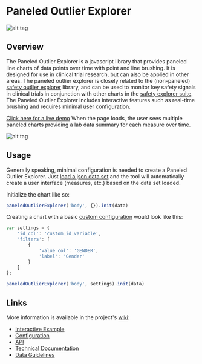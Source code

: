 # Paneled Outlier Explorer
![alt tag](https://user-images.githubusercontent.com/31038805/30431689-649b02c6-992d-11e7-8497-b4091829652b.gif)

## Overview 
The Paneled Outlier Explorer is a javascript library that provides paneled line charts of data points over time with point and line brushing. It is designed for use in clinical trial research, but can also be applied in other areas. 
The paneled outlier explorer is closely related to the (non-paneled) [safety outlier explorer](https://github.com/RhoInc/safety-outlier-explorer) library, and can be used to monitor key safety signals in clinical trials in conjunction with other charts in the [safety explorer suite](https://github.com/RhoInc/safety-explorer-suite). 
The Paneled Outlier Explorer includes interactive features such as real-time brushing and requires minimal user configuration.

[Click here for a live demo](https://rhoinc.github.io/paneled-outlier-explorer/test-page/) When the page loads, the user sees multiple paneled charts providing a lab data summary for each measure over time.

![alt tag](https://user-images.githubusercontent.com/31038805/30434209-a96d443e-9934-11e7-95a9-d2525491bad7.gif)

## Usage
Generally speaking, minimal configuration is needed to create a Paneled Outlier Explorer. Just [load a json data set](https://github.com/RhoInc/paneled-outlier-explorer/wiki/Data-Guidelines) and the tool will automatically create a user interface (measures, etc.) based on the data set loaded. 

Initialize the chart like so: 

```javascript
paneledOutlierExplorer('body', {}).init(data)
```

Creating a chart with a basic [custom configuration](https://github.com/RhoInc/paneled-outlier-explorer/wiki/Configuration) would look like this: 

```javascript
var settings = {
    'id_col': 'custom_id_variable',
    'filters': [
        {
            'value_col': 'GENDER',
            'label': 'Gender'
        }
    ]
};

paneledOutlierExplorer('body', settings).init(data)
```

## Links 
More information is available in the project's [wiki](https://github.com/RhoInc/paneled-outlier-explorer/wiki/): 

- [Interactive Example](https://rhoinc.github.io/paneled-outlier-explorer/test-page/)
- [Configuration](https://github.com/RhoInc/paneled-outlier-explorer/wiki/Configuration) 
- [API](https://github.com/RhoInc/paneled-outlier-explorer/wiki/Configuration)
- [Technical Documentation](https://github.com/RhoInc/paneled-outlier-explorer/wiki/Technical-Documentation) 
- [Data Guidelines](https://github.com/RhoInc/paneled-outlier-explorer/wiki/Data-Guidelines)
